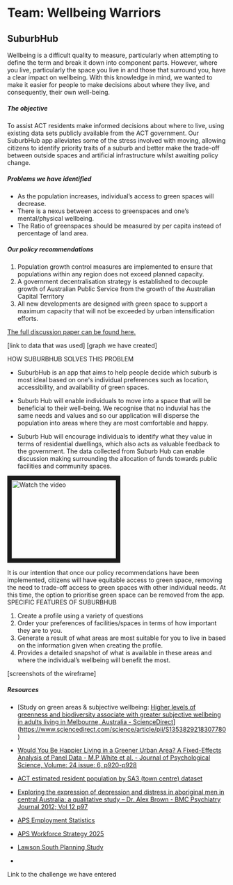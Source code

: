 # Team: Wellbeing Warriors


## SuburbHub
Wellbeing is a difficult quality to measure, particularly when attempting to define the term and break it down into component parts. However, where you live, particularly the space you live in and those that surround you, have a clear impact on wellbeing. With this knowledge in mind, we wanted to make it easier for people to make decisions about where they live, and consequently, their own well-being. 

##### The objective

To assist ACT residents make informed decisions about where to live, using existing data sets publicly available from the ACT government. 
Our SuburbHub app alleviates some of the stress involved with moving, allowing citizens to identify priority traits of a suburb and better make the trade-off between outside spaces and artificial infrastructure whilst awaiting policy change.

##### Problems we have identified

-	As the population increases, individual’s access to green spaces will decrease.
-	There is a nexus between access to greenspaces and one’s mental/physical wellbeing.
-	The Ratio of greenspaces should be measured by per capita instead of percentage of land area.

##### Our policy recommendations

1. Population growth control measures are implemented to ensure that populations within any region does not exceed planned capacity.
2. A government decentralisation strategy is established to decouple growth of Australian Public Service from the growth of the Australian Capital Territory
3. All new developments are designed with green space to support a maximum capacity that will not be exceeded by urban intensification efforts.

[The full discussion paper can be found here.](https://github.com/mysticfakir/DTC_GovHack2022/blob/main/Policy%20paper.pdf) 

[link to data that was used]
[graph we have created]


HOW SUBURBHUB SOLVES THIS PROBLEM 
-	SuburbHub is an app that aims to help people decide which suburb is most ideal based on one's individual preferences such as location, accessibility, and availability of green spaces. 

-	Suburb Hub will enable individuals to move into a space that will be beneficial to their well-being. We recognise that no induvial has the same needs and values and so our application will disperse the population into areas where they are most comfortable and happy. 

-	Suburb Hub will encourage individuals to identify what they value in terms of residential dwellings, which also acts as valuable feedback to the government. The data collected from Suburb Hub can enable discussion making surrounding the allocation of funds towards public facilities and community spaces.

<a href="http://www.youtube.com/watch?feature=player_embedded&v=ukkVd7bjleI" target="_blank">
 <img src="http://img.youtube.com/vi/ukkVd7bjleI/mqdefault.jpg" alt="Watch the video" width="240" height="180" border="10" />
</a>


It is our intention that once our policy recommendations have been implemented, citizens will have equitable access to green space, removing the need to trade-off access to green spaces with other individual needs. At this time, the option to prioritise green space can be removed from the app.
SPECIFIC FEATURES OF SUBURBHUB 
1. Create a profile using a variety of questions  
2. Order your preferences of facilities/spaces in terms of how important they are to you.  
3. Generate a result of what areas are most suitable for you to live in based on the information given when creating the profile.  
4. Provides a detailed snapshot of what is available in these areas and where the individual’s wellbeing will benefit the most.  

[screenshots of the wireframe]

##### Resources
- [Study on green areas & subjective wellbeing: [Higher levels of greenness and biodiversity associate with greater subjective wellbeing in adults living in Melbourne, Australia - ScienceDirect](https://www.sciencedirect.com/science/article/pii/S1353829218307780)](https://www.sciencedirect.com/science/article/pii/S1353829218307780)

- [Would You Be Happier Living in a Greener Urban Area? A Fixed-Effects Analysis of Panel Data - M.P White et al. - Journal of Psychological Science, Volume: 24 issue: 6, p920-p928](https://journals.sagepub.com/doi/abs/10.1177/0956797612464659)

- [ACT estimated resident population by SA3 (town centre) dataset](https://www.data.act.gov.au/Health/ACT-estimated-resident-population-by-SA3-town-cent/6qxi-jn4w)

- [Exploring the expression of depression and distress in aboriginal men in central Australia: a qualitative study – Dr. Alex Brown - BMC Psychiatry Journal 2012; Vol 12 p97](https://www.ncbi.nlm.nih.gov/pmc/articles/PMC3441213/)

- [APS Employment Statistics](https://www.apsc.gov.au/employment-data/aps-employment-data-31-december-2021/glance)

- [APS Workforce Strategy 2025](https://www.apsc.gov.au/sites/default/files/2021-03/APS_Workforce_strategy.pdf)

- [Lawson South Planning Study](https://www.planning.act.gov.au/__data/assets/pdf_file/0003/1223436/Lawson-South-Planning-Study-Final-Report-October-2009.pdf)

- 

  

Link to the challenge we have entered 



